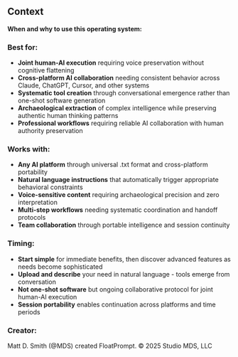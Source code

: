 
## Context

**When and why to use this operating system:**

### **Best for:**
- **Joint human-AI execution** requiring voice preservation without cognitive flattening
- **Cross-platform AI collaboration** needing consistent behavior across Claude, ChatGPT, Cursor, and other systems
- **Systematic tool creation** through conversational emergence rather than one-shot software generation
- **Archaeological extraction** of complex intelligence while preserving authentic human thinking patterns
- **Professional workflows** requiring reliable AI collaboration with human authority preservation

### **Works with:**
- **Any AI platform** through universal .txt format and cross-platform portability
- **Natural language instructions** that automatically trigger appropriate behavioral constraints
- **Voice-sensitive content** requiring archaeological precision and zero interpretation
- **Multi-step workflows** needing systematic coordination and handoff protocols
- **Team collaboration** through portable intelligence and session continuity

### **Timing:**
- **Start simple** for immediate benefits, then discover advanced features as needs become sophisticated
- **Upload and describe** your need in natural language - tools emerge from conversation
- **Not one-shot software** but ongoing collaborative protocol for joint human-AI execution
- **Session portability** enables continuation across platforms and time periods

### **Creator:**
Matt D. Smith (@MDS) created FloatPrompt. © 2025 Studio MDS, LLC 